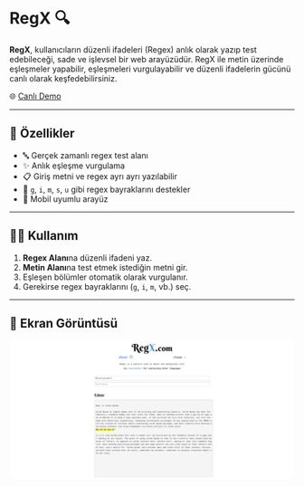 

# RegX 🔍

**RegX**, kullanıcıların düzenli ifadeleri (Regex) anlık olarak yazıp test edebileceği, sade ve işlevsel bir web arayüzüdür. RegX ile metin üzerinde eşleşmeler yapabilir, eşleşmeleri vurgulayabilir ve düzenli ifadelerin gücünü canlı olarak keşfedebilirsiniz.

🌐 [Canlı Demo](https://globipedi.com/RegX/)

---

## 🚀 Özellikler

- 🔤 Gerçek zamanlı regex test alanı
- ✨ Anlık eşleşme vurgulama
- 📋 Giriş metni ve regex ayrı ayrı yazılabilir
- 🎯 `g`, `i`, `m`, `s`, `u` gibi regex bayraklarını destekler
- 📱 Mobil uyumlu arayüz

---

## 🧑‍💻 Kullanım

1. **Regex Alanı**na düzenli ifadeni yaz.
2. **Metin Alanı**na test etmek istediğin metni gir.
3. Eşleşen bölümler otomatik olarak vurgulanır.
4. Gerekirse regex bayraklarını (`g`, `i`, `m`, vb.) seç.

---

## 📸 Ekran Görüntüsü



![](https://github.com/erogluyusuf/RegX/blob/main/RegX.png)

